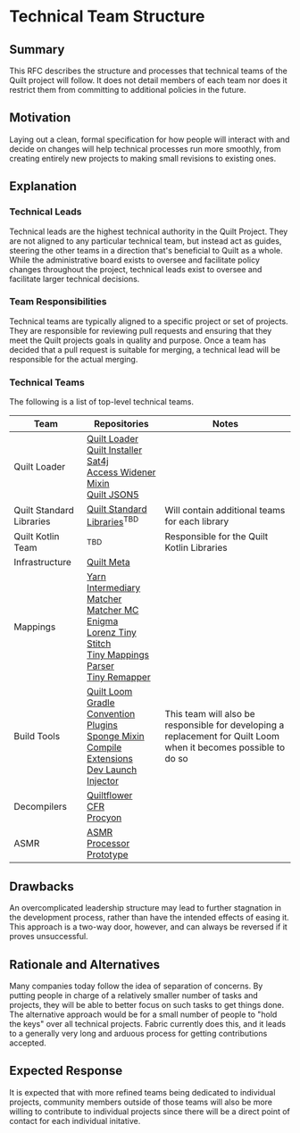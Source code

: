 # Technical Team Structure

## Summary

This RFC describes the structure and processes that technical teams of the
Quilt project will follow. It does not detail members of each team nor does
it restrict them from committing to additional policies in the future.

## Motivation

Laying out a clean, formal specification for how people will interact with
and decide on changes will help technical processes run more smoothly, from
creating entirely new projects to making small revisions to existing ones.

## Explanation

### Technical Leads
Technical leads are the highest technical authority in the Quilt Project.
They are not aligned to any particular technical team, but instead act as
guides, steering the other teams in a direction that's beneficial to Quilt
as a whole. While the administrative board exists to oversee and facilitate
policy changes throughout the project, technical leads exist to oversee and
facilitate larger technical decisions.

### Team Responsibilities
Technical teams are typically aligned to a specific project or set of
projects. They are responsible for reviewing pull requests and ensuring that
they meet the Quilt projects goals in quality and purpose. Once a team has 
decided that a pull request is suitable for merging, a technical lead will be 
responsible for the actual merging.

### Technical Teams
The following is a list of top-level technical teams.

| Team | Repositories | Notes
|-|-|-|
| Quilt Loader | [Quilt Loader](https://github.com/QuiltMC/quilt-loader)<br>[Quilt Installer](https://github.com/QuiltMC/quilt-installer)<br>[Sat4j](https://github.com/QuiltMC/quilt-loader-sat4j)<br>[Access Widener](https://github.com/QuiltMC/access-widener)<br>[Mixin](https://github.com/QuiltMC/Mixin)<br>[Quilt JSON5](https://github.com/QuiltMC/quilt-json5)
| Quilt Standard Libraries | [Quilt Standard Libraries](https://github.com/QuiltMC/quilt-standard-libraries)<sup>TBD</sup>| Will contain additional teams for each library
| Quilt Kotlin Team |<sup>TBD</sup>| Responsible for the Quilt Kotlin Libraries
| Infrastructure | [Quilt Meta](https://github.com/QuiltMC/quilt-meta)
| Mappings | [Yarn](https://github.com/QuiltMC/yarn)<br>[Intermediary](https://github.com/QuiltMC/intermediary)<br>[Matcher](https://github.com/QuiltMC/matcher)<br>[Matcher MC](https://github.com/QuiltMC/matcher-mc)<br>[Enigma](https://github.com/QuiltMC/yarn)<br>[Lorenz Tiny](https://github.com/QuiltMC/lorenz-tiny)<br>[Stitch](https://github.com/QuiltMC/stitch)<br>[Tiny Mappings Parser](https://github.com/QuiltMC/tiny-mappings-parser)<br>[Tiny Remapper](https://github.com/QuiltMC/tiny-remapper)
| Build Tools | [Quilt Loom](https://github.com/QuiltMC/quilt-loom)<br>[Gradle Convention Plugins](https://github.com/QuiltMC/gradle-convention-plugins)<br>[Sponge Mixin Compile Extensions](https://github.com/QuiltMC/sponge-mixin-compile-extensions)<br>[Dev Launch Injector](https://github.com/QuiltMC/dev-launch-injector)| This team will also be responsible for developing a replacement for Quilt Loom when it becomes possible to do so
| Decompilers | [Quiltflower](https://github.com/QuiltMC/quiltflower)<br>[CFR](https://github.com/QuiltMC/cfr)<br>[Procyon](https://github.com/QuiltMC/procyon)
| ASMR | [ASMR Processor Prototype](https://github.com/QuiltMC/asmr-processor-prototype) |

## Drawbacks

An overcomplicated leadership structure may lead to further stagnation in the development process, rather than have the intended effects of easing it. This approach is a two-way door, however, and can always be reversed if it proves unsuccessful.


## Rationale and Alternatives

Many companies today follow the idea of separation of concerns. By putting people in charge of a relatively smaller number of tasks and projects, they will be able to better focus on such tasks to get things done. The alternative approach would be for a small number of people to "hold the keys" over all technical projects. Fabric currently does this, and it leads to a generally very long and arduous process for getting contributions accepted.


## Expected Response

It is expected that with more refined teams being dedicated to individual projects, community members outside of those teams will also be more willing to contribute to individual projects since there will be a direct point of contact for each individual initative.


